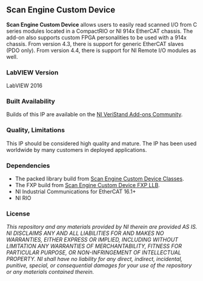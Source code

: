 ## Scan Engine Custom Device ##

**Scan Engine Custom Device**  allows users to easily read scanned I/O from C series modules located in a CompactRIO or NI 914x EtherCAT chassis.  The add-on also supports custom FPGA personalities to be used with a 914x chassis. From version 4.3, there is support for generic EtherCAT slaves (PDO only). From version 4.4, there is support for NI Remote I/O modules as well.

### LabVIEW Version ###

LabVIEW 2016

### Built Availability ###

Builds of this IP are available on the [NI VeriStand Add-ons Community](https://decibel.ni.com/content/docs/DOC-15510).

### Quality, Limitations ###

This IP should be considered high quality and mature. The IP has been used worldwide by many customers in deployed applications.

### Dependencies ###

- The packed library build from [Scan Engine Custom Device Classes](https://github.com/NIVeriStandAdd-Ons/Scan-Engine-Custom-Device-Classes).
- The FXP build from [Scan Engine Custom Device FXP LLB](https://github.com/NIVeriStandAdd-Ons/Scan-Engine-Custom-Device-FXP-LLB).
- NI Industrial Communications for EtherCAT 16.1+
- NI RIO

### License ###

*This repository and any materials provided by NI therein are provided AS IS. NI DISCLAIMS ANY AND ALL LIABILITIES FOR AND MAKES NO WARRANTIES, EITHER EXPRESS OR IMPLIED, INCLUDING WITHOUT LIMITATION ANY WARRANTIES OF MERCHANTABILITY, FITNESS FOR  PARTICULAR PURPOSE, OR NON-INFRINGEMENT OF INTELLECTUAL PROPERTY. NI shall have no liability for any direct, indirect, incidental, punitive, special, or consequential damages for your use of the repository or any materials contained therein.*